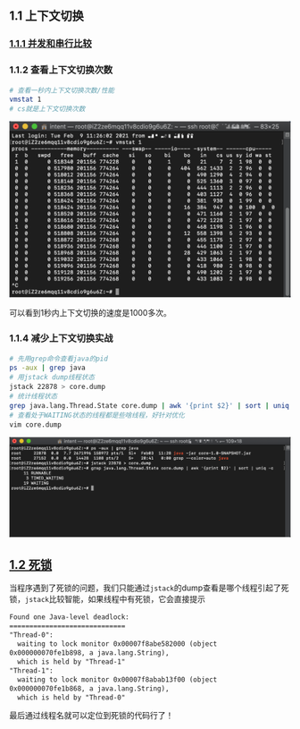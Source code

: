 ## 1.1 上下文切换

### [1.1.1 并发和串行比较](../../java/cool/zzy/java/concurrent/art/chapter1/Code111ConcurrentTest.java)

### 1.1.2 查看上下文切换次数

```bash
# 查看一秒内上下文切换次数/性能
vmstat 1
# cs就是上下文切换次数
```

![vmstat命令](../images/chapter1/vmstat.png)

可以看到1秒内上下文切换的速度是1000多次。

### 1.1.4 减少上下文切换实战

```bash
# 先用grep命令查看java的pid
ps -aux | grep java
# 用jstack dump线程状态
jstack 22878 > core.dump
# 统计线程状态
grep java.lang.Thread.State core.dump | awk '{print $2}' | sort | uniq -c
# 查看处于WAITING状态的线程都是些啥线程，好针对优化
vim core.dump
```

![减少上下文切换实战](../images/chapter1/jstack.png)

## [1.2 死锁](../../java/cool/zzy/java/concurrent/art/chapter1/Code12DeadLockDemo.java)

当程序遇到了死锁的问题，我们只能通过`jstack`的dump查看是哪个线程引起了死锁，`jstack`比较智能，如果线程中有死锁，它会直接提示

```text
Found one Java-level deadlock:
=============================
"Thread-0":
  waiting to lock monitor 0x00007f8abe582000 (object 0x000000070fe1b898, a java.lang.String),
  which is held by "Thread-1"
"Thread-1":
  waiting to lock monitor 0x00007f8abab13f00 (object 0x000000070fe1b868, a java.lang.String),
  which is held by "Thread-0"
```

最后通过线程名就可以定位到死锁的代码行了！
